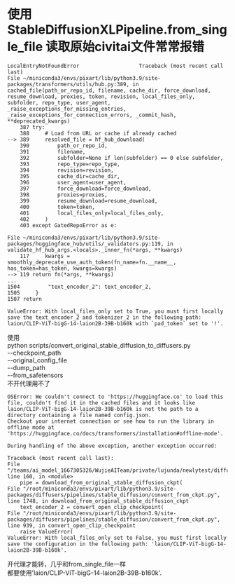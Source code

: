 # 使用 StableDiffusionXLPipeline.from_single_file 读取原始civitai文件常常报错
    LocalEntryNotFoundError                   Traceback (most recent call last)
    File ~/miniconda3/envs/pixart/lib/python3.9/site-packages/transformers/utils/hub.py:389, in cached_file(path_or_repo_id, filename, cache_dir, force_download, resume_download, proxies, token, revision, local_files_only, subfolder, repo_type, user_agent, _raise_exceptions_for_missing_entries, _raise_exceptions_for_connection_errors, _commit_hash, **deprecated_kwargs)
        387 try:
        388     # Load from URL or cache if already cached
    --> 389     resolved_file = hf_hub_download(
        390         path_or_repo_id,
        391         filename,
        392         subfolder=None if len(subfolder) == 0 else subfolder,
        393         repo_type=repo_type,
        394         revision=revision,
        395         cache_dir=cache_dir,
        396         user_agent=user_agent,
        397         force_download=force_download,
        398         proxies=proxies,
        399         resume_download=resume_download,
        400         token=token,
        401         local_files_only=local_files_only,
        402     )
        403 except GatedRepoError as e:

    File ~/miniconda3/envs/pixart/lib/python3.9/site-packages/huggingface_hub/utils/_validators.py:119, in validate_hf_hub_args.<locals>._inner_fn(*args, **kwargs)
        117     kwargs = smoothly_deprecate_use_auth_token(fn_name=fn.__name__, has_token=has_token, kwargs=kwargs)
    --> 119 return fn(*args, **kwargs)
    ...
    1504         "text_encoder_2": text_encoder_2,
    1505     }
    1507 return

    ValueError: With local_files_only set to True, you must first locally save the text_encoder_2 and tokenizer_2 in the following path: laion/CLIP-ViT-bigG-14-laion2B-39B-b160k with `pad_token` set to '!'.

使用    
    python scripts/convert_original_stable_diffusion_to_diffusers.py \
    --checkpoint_path \
    --original_config_file  \
    --dump_path  \
    --from_safetensors    
不开代理用不了   

    OSError: We couldn't connect to 'https://huggingface.co' to load this file, couldn't find it in the cached files and it looks like laion/CLIP-ViT-bigG-14-laion2B-39B-b160k is not the path to a directory containing a file named config.json.
    Checkout your internet connection or see how to run the library in offline mode at 'https://huggingface.co/docs/transformers/installation#offline-mode'.

    During handling of the above exception, another exception occurred:

    Traceback (most recent call last):
    File "/teams/ai_model_1667305326/WujieAITeam/private/lujunda/newlytest/diffusers/scripts/convert_original_stable_diffusion_to_diffusers.py", line 160, in <module>
        pipe = download_from_original_stable_diffusion_ckpt(
    File "/root/miniconda3/envs/pixart/lib/python3.9/site-packages/diffusers/pipelines/stable_diffusion/convert_from_ckpt.py", line 1748, in download_from_original_stable_diffusion_ckpt
        text_encoder_2 = convert_open_clip_checkpoint(
    File "/root/miniconda3/envs/pixart/lib/python3.9/site-packages/diffusers/pipelines/stable_diffusion/convert_from_ckpt.py", line 939, in convert_open_clip_checkpoint
        raise ValueError(
    ValueError: With local_files_only set to False, you must first locally save the configuration in the following path: 'laion/CLIP-ViT-bigG-14-laion2B-39B-b160k'.

开代理才能转，几乎和from_single_file一样    
都要使用'laion/CLIP-ViT-bigG-14-laion2B-39B-b160k'.    